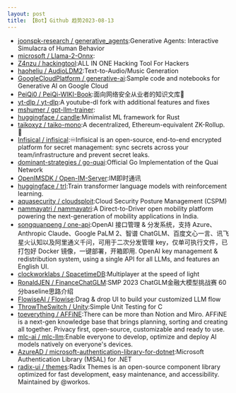 ```yaml
---
layout: post
title: 【Bot】Github 趋势2023-08-13
---
```


* [joonspk-research / generative_agents](https://github.com/joonspk-research/generative_agents):Generative Agents: Interactive Simulacra of Human Behavior
* [microsoft / Llama-2-Onnx](https://github.com/microsoft/Llama-2-Onnx):
* [Z4nzu / hackingtool](https://github.com/Z4nzu/hackingtool):ALL IN ONE Hacking Tool For Hackers
* [haoheliu / AudioLDM2](https://github.com/haoheliu/AudioLDM2):Text-to-Audio/Music Generation
* [GoogleCloudPlatform / generative-ai](https://github.com/GoogleCloudPlatform/generative-ai):Sample code and notebooks for Generative AI on Google Cloud
* [PeiQi0 / PeiQi-WIKI-Book](https://github.com/PeiQi0/PeiQi-WIKI-Book):面向网络安全从业者的知识文库🍃
* [yt-dlp / yt-dlp](https://github.com/yt-dlp/yt-dlp):A youtube-dl fork with additional features and fixes
* [mshumer / gpt-llm-trainer](https://github.com/mshumer/gpt-llm-trainer):
* [huggingface / candle](https://github.com/huggingface/candle):Minimalist ML framework for Rust
* [taikoxyz / taiko-mono](https://github.com/taikoxyz/taiko-mono):A decentralized, Ethereum-equivalent ZK-Rollup. 🥁
* [Infisical / infisical](https://github.com/Infisical/infisical):♾Infisical is an open-source, end-to-end encrypted platform for secret management: sync secrets across your team/infrastructure and prevent secret leaks.
* [dominant-strategies / go-quai](https://github.com/dominant-strategies/go-quai):Official Go Implementation of the Quai Network
* [OpenIMSDK / Open-IM-Server](https://github.com/OpenIMSDK/Open-IM-Server):IM即时通讯
* [huggingface / trl](https://github.com/huggingface/trl):Train transformer language models with reinforcement learning.
* [aquasecurity / cloudsploit](https://github.com/aquasecurity/cloudsploit):Cloud Security Posture Management (CSPM)
* [nammayatri / nammayatri](https://github.com/nammayatri/nammayatri):A Direct-to-Driver open mobility platform powering the next-generation of mobility applications in India.
* [songquanpeng / one-api](https://github.com/songquanpeng/one-api):OpenAI 接口管理 & 分发系统，支持 Azure、Anthropic Claude、Google PaLM 2、智谱 ChatGLM、百度文心一言、讯飞星火认知以及阿里通义千问，可用于二次分发管理 key，仅单可执行文件，已打包好 Docker 镜像，一键部署，开箱即用. OpenAI key management & redistribution system, using a single API for all LLMs, and features an English UI.
* [clockworklabs / SpacetimeDB](https://github.com/clockworklabs/SpacetimeDB):Multiplayer at the speed of light
* [RonaldJEN / FinanceChatGLM](https://github.com/RonaldJEN/FinanceChatGLM):SMP 2023 ChatGLM金融大模型挑战赛 60 分baseline思路介绍
* [FlowiseAI / Flowise](https://github.com/FlowiseAI/Flowise):Drag & drop UI to build your customized LLM flow
* [ThrowTheSwitch / Unity](https://github.com/ThrowTheSwitch/Unity):Simple Unit Testing for C
* [toeverything / AFFiNE](https://github.com/toeverything/AFFiNE):There can be more than Notion and Miro. AFFiNE is a next-gen knowledge base that brings planning, sorting and creating all together. Privacy first, open-source, customizable and ready to use.
* [mlc-ai / mlc-llm](https://github.com/mlc-ai/mlc-llm):Enable everyone to develop, optimize and deploy AI models natively on everyone's devices.
* [AzureAD / microsoft-authentication-library-for-dotnet](https://github.com/AzureAD/microsoft-authentication-library-for-dotnet):Microsoft Authentication Library (MSAL) for .NET
* [radix-ui / themes](https://github.com/radix-ui/themes):Radix Themes is an open-source component library optimized for fast development, easy maintenance, and accessibility. Maintained by @workos.
